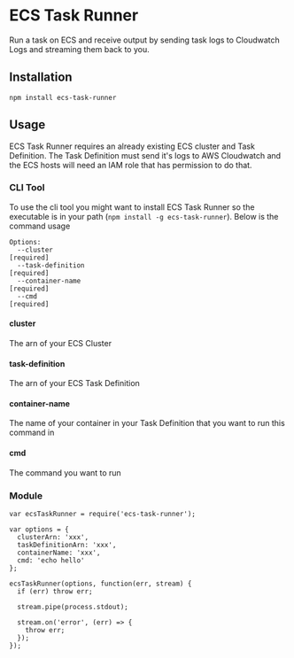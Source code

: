 ECS Task Runner
===============

Run a task on ECS and receive output by sending task logs to Cloudwatch Logs and streaming them back to you.

Installation
------------

`npm install ecs-task-runner`

Usage
-----

ECS Task Runner requires an already existing ECS cluster and Task Definition. The Task Definition must send it's logs to AWS Cloudwatch and the ECS hosts will need an IAM role that has permission to do that.

### CLI Tool

To use the cli tool you might want to install ECS Task Runner so the executable is in your path (`npm install -g ecs-task-runner`). Below is the command usage

```
Options:
  --cluster                                                           [required]
  --task-definition                                                   [required]
  --container-name                                                    [required]
  --cmd                                                               [required]
```

#### cluster
The arn of your ECS Cluster

#### task-definition
The arn of your ECS Task Definition

#### container-name
The name of your container in your Task Definition that you want to run this command in

#### cmd
The command you want to run

### Module

```
var ecsTaskRunner = require('ecs-task-runner');

var options = {
  clusterArn: 'xxx',
  taskDefinitionArn: 'xxx',
  containerName: 'xxx',
  cmd: 'echo hello'
};

ecsTaskRunner(options, function(err, stream) {
  if (err) throw err;

  stream.pipe(process.stdout);

  stream.on('error', (err) => {
    throw err;
  });
});
```
